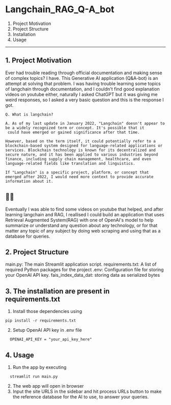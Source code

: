 # Langchain_RAG_Q-A_bot

1. Project Motivation
2. Project Structure
3. Installation
4. Usage

----------------------------------------------------------------------------------------------------

## 1. Project Motivation
   Ever had trouble reading through official documentation and making sense of complex topics? I have. This Generative AI application
   (Q&A-bot) is an attempt at solving that problem. I was having trouble learning some topics of langchain through documentation, and
   I couldn't find good explanation videos on youtube either, naturally I asked ChatGPT but it was giving me weird responses, so I asked
   a very basic question and this is the response I got.

    Q. What is langchain?

    A. As of my last update in January 2022, "Langchain" doesn't appear to be a widely recognized term or concept. It's possible that it
     could have emerged or gained significance after that time.

    However, based on the term itself, it could potentially refer to a blockchain-based system designed for language-related applications or
    services. Blockchain technology is known for its decentralized and secure nature, and it has been applied to various industries beyond
    finance, including supply chain management, healthcare, and even language-related fields like translation and linguistics.

    If "Langchain" is a specific project, platform, or concept that emerged after 2022, I would need more context to provide accurate
    information about it.

## 🙂🔫
   Eventually I was able to find some videos on youtube that helped, and after learning langchain and RAG, I reallised I could build an
   application that uses Retrieval Augmented System(RAG) with one of OpenAI's model to help summarize or understand any question about any
   technology, or for that matter any topic of any subject by doing web scraping and using that as a database for queries.


## 2. Project Structure
   main.py: The main Streamlit application script.
   requirements.txt: A list of required Python packages for the project
   .env: Configuration file for storing your OpenAI API key.
   fais_index_data_dat: storing data as serialized bytes

## 3. The installation are present in requirements.txt

   1. Install those dependencies using
```
pip install -r requirements.txt
```
  2. Setup OpenAI API key in .env file
```
  OPENAI_API_KEY = "your_api_key_here"
```

## 4. Usage

1. Run the app by executing
```
  streamlit run main.py
```
2. The web app will open in browser
3. Input the site URLS in the sidebar and hit process URLs button to make the reference database for the AI to use, to answer your queries.
   




   




